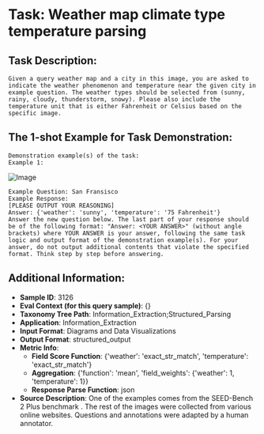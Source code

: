 # Task: Weather map climate type temperature parsing

## Task Description:

```
Given a query weather map and a city in this image, you are asked to indicate the weather phenomenon and temperature near the given city in example question. The weather types should be selected from (sunny, rainy, cloudy, thunderstorm, snowy). Please also include the temperature unit that is either Fahrenheit or Celsius based on the specific image.
```

## The 1-shot Example for Task Demonstration:

```
Demonstration example(s) of the task:
Example 1:
```

![Image](302.png)

```
Example Question: San Fransisco
Example Response:
[PLEASE OUTPUT YOUR REASONING]
Answer: {'weather': 'sunny', 'temperature': '75 Fahrenheit'}
Answer the new question below. The last part of your response should be of the following format: "Answer: <YOUR ANSWER>" (without angle brackets) where YOUR ANSWER is your answer, following the same task logic and output format of the demonstration example(s). For your answer, do not output additional contents that violate the specified format. Think step by step before answering.
```

## Additional Information:

- **Sample ID**: 3126
- **Eval Context (for this query sample)**: {}
- **Taxonomy Tree Path**: Information_Extraction;Structured_Parsing
- **Application**: Information_Extraction
- **Input Format**: Diagrams and Data Visualizations
- **Output Format**: structured_output
- **Metric Info**:
  - **Field Score Function**: {'weather': 'exact_str_match', 'temperature': 'exact_str_match'}
  - **Aggregation**: {'function': 'mean', 'field_weights': {'weather': 1, 'temperature': 1}}
  - **Response Parse Function**: json
- **Source Description**: One of the examples comes from the SEED-Bench 2 Plus benchmark . The rest of the images were collected from various online websites. Questions and annotations were adapted by a human annotator.

